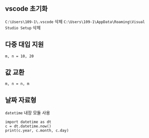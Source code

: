 ## vscode 초기화
`C:\Users\109-1\.vscode` 삭제
`C:\Users\109-1\AppData\Roaming\Visual Studio Setup` 삭제

## 다중 대입 지원

```
m, n = 10, 20
```

## 값 교환

```
m, n = n, m
```

## 날짜 자료형
`datetime` 내장 모듈 사용

```
import datetime as dt
c = dt.datetime.now()
print(c.year, c.month, c.day)
```

